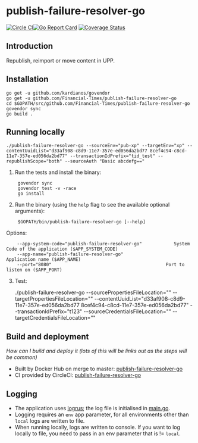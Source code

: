 # publish-failure-resolver-go

[![Circle CI](https://circleci.com/gh/Financial-Times/publish-failure-resolver-go/tree/master.png?style=shield)](https://circleci.com/gh/Financial-Times/publish-failure-resolver-go/tree/master)[![Go Report Card](https://goreportcard.com/badge/github.com/Financial-Times/publish-failure-resolver-go)](https://goreportcard.com/report/github.com/Financial-Times/publish-failure-resolver-go) [![Coverage Status](https://coveralls.io/repos/github/Financial-Times/publish-failure-resolver-go/badge.svg)](https://coveralls.io/github/Financial-Times/publish-failure-resolver-go)

## Introduction

Republish, reimport or move content in UPP.

## Installation

```
go get -u github.com/kardianos/govendor
go get -u github.com/Financial-Times/publish-failure-resolver-go
cd $GOPATH/src/github.com/Financial-Times/publish-failure-resolver-go
govendor sync
go build .
```

## Running locally

```
./publish-failure-resolver-go --sourceEnv="pub-xp" --targetEnv="xp" --contentUuidList="d33af908-c8d9-11e7-357e-ed056da2bd77 8cef4c94-c8cd-11e7-357e-ed056da2bd77" --transactionIdPrefix="tid_test" --republishScope="both" --sourceAuth "Basic abcdefg=="
```

1. Run the tests and install the binary:

        govendor sync
        govendor test -v -race
        go install

2. Run the binary (using the `help` flag to see the available optional arguments):

        $GOPATH/bin/publish-failure-resolver-go [--help]

Options:

        --app-system-code="publish-failure-resolver-go"            System Code of the application ($APP_SYSTEM_CODE)
        --app-name="publish-failure-resolver-go"                   Application name ($APP_NAME)
        --port="8080"                                           Port to listen on ($APP_PORT)
        
3. Test:

    ./publish-failure-resolver-go --sourcePropertiesFileLocation="" --targetPropertiesFileLocation="" --contentUuidList="d33af908-c8d9-11e7-357e-ed056da2bd77 8cef4c94-c8cd-11e7-357e-ed056da2bd77" --transactionIdPrefix="t123" --sourceCredentialsFileLocation="" --targetCredentialsFileLocation=""

## Build and deployment
_How can I build and deploy it (lots of this will be links out as the steps will be common)_

* Built by Docker Hub on merge to master: [publish-failure-resolver-go](https://hub.docker.com/r/publish-failure-resolver-go/)
* CI provided by CircleCI: [publish-failure-resolver-go](https://circleci.com/gh/Financial-Times/publish-failure-resolver-go)

## Logging

* The application uses [logrus](https://github.com/Sirupsen/logrus); the log file is initialised in [main.go](main.go).
* Logging requires an `env` app parameter, for all environments other than `local` logs are written to file.
* When running locally, logs are written to console. If you want to log locally to file, you need to pass in an env parameter that is != `local`.
